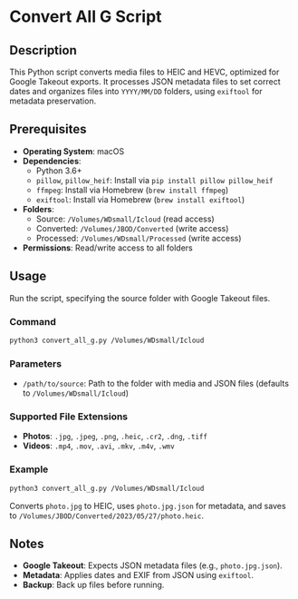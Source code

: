 # Convert All G Script

## Description
This Python script converts media files to HEIC and HEVC, optimized for Google Takeout exports. It processes JSON metadata files to set correct dates and organizes files into `YYYY/MM/DD` folders, using `exiftool` for metadata preservation.

## Prerequisites
- **Operating System**: macOS
- **Dependencies**:
  - Python 3.6+
  - `pillow`, `pillow_heif`: Install via `pip install pillow pillow_heif`
  - `ffmpeg`: Install via Homebrew (`brew install ffmpeg`)
  - `exiftool`: Install via Homebrew (`brew install exiftool`)
- **Folders**:
  - Source: `/Volumes/WDsmall/Icloud` (read access)
  - Converted: `/Volumes/JBOD/Converted` (write access)
  - Processed: `/Volumes/WDsmall/Processed` (write access)
- **Permissions**: Read/write access to all folders

## Usage
Run the script, specifying the source folder with Google Takeout files.

### Command
```bash
python3 convert_all_g.py /Volumes/WDsmall/Icloud
```

### Parameters
- `/path/to/source`: Path to the folder with media and JSON files (defaults to `/Volumes/WDsmall/Icloud`)

### Supported File Extensions
- **Photos**: `.jpg`, `.jpeg`, `.png`, `.heic`, `.cr2`, `.dng`, `.tiff`
- **Videos**: `.mp4`, `.mov`, `.avi`, `.mkv`, `.m4v`, `.wmv`

### Example
```bash
python3 convert_all_g.py /Volumes/WDsmall/Icloud
```
Converts `photo.jpg` to HEIC, uses `photo.jpg.json` for metadata, and saves to `/Volumes/JBOD/Converted/2023/05/27/photo.heic`.

## Notes
- **Google Takeout**: Expects JSON metadata files (e.g., `photo.jpg.json`).
- **Metadata**: Applies dates and EXIF from JSON using `exiftool`.
- **Backup**: Back up files before running.